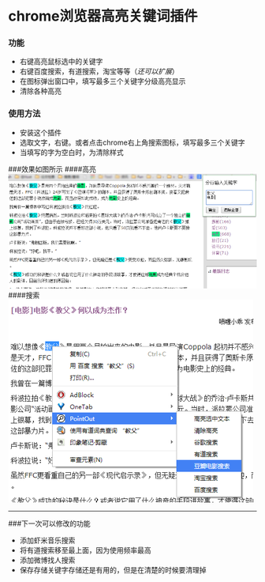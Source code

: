 # chrome浏览器高亮关键词插件

### 功能
- 右键高亮鼠标选中的关键字
- 右键百度搜索，有道搜索，淘宝等等（*还可以扩展*）
- 在图标弹出窗口中，填写最多三个关键字分级高亮显示
- 清除各种高亮  

### 使用方法
- 安装这个插件
- 选取文字，右键。或者点击chrome右上角搜索图标，填写最多三个关键字
- 当填写的字为空白时，为清除样式

###效果如图所示
####高亮
![alt 高亮](img/highlight.png)
####搜索
![alt 搜索](img/search.png)

--------------------
###下一次可以修改的功能
- 添加虾米音乐搜索
- 将有道搜索移至最上面，因为使用频率最高
- 添加微博找人搜索
- 保存存储关键字存储还是有用的，但是在清楚的时候要清理掉
